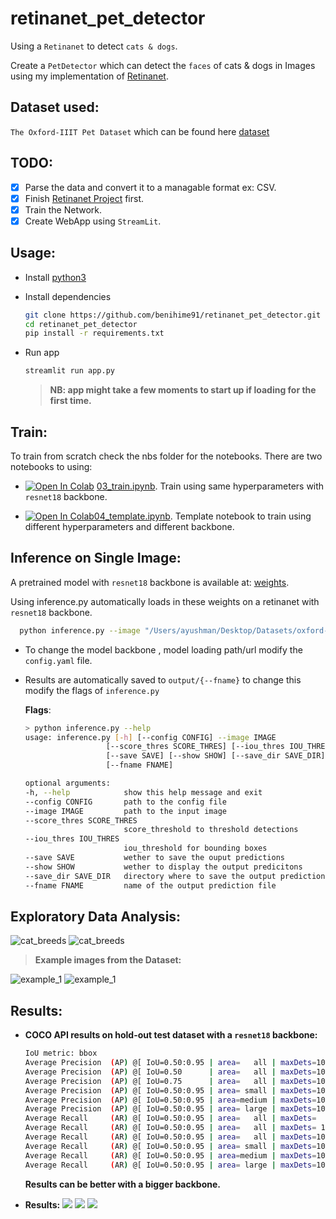 # retinanet_pet_detector

Using a `Retinanet` to detect `cats & dogs`.

Create a `PetDetector` which can detect the `faces` of cats & dogs in Images using my implementation of [Retinanet](https://github.com/benihime91/pytorch_retinanet).

## **Dataset used**:

`The Oxford-IIIT Pet Dataset` which can be found here [dataset](https://www.robots.ox.ac.uk/~vgg/data/pets/)

## **TODO**:

- [x] Parse the data and convert it to a managable format ex: CSV.
- [x] Finish [Retinanet Project](https://github.com/benihime91/pytorch_retinanet) first.
- [x] Train the Network.
- [x] Create WebApp using `StreamLit`.

## **Usage**:

- Install [python3](https://www.python.org/downloads/)

- Install dependencies

  ```bash
  git clone https://github.com/benihime91/retinanet_pet_detector.git
  cd retinanet_pet_detector
  pip install -r requirements.txt
  ```

- Run app

  ```bash
  streamlit run app.py
  ```

  > **NB: app might take a few moments to start up if loading for the first time.**

## **Train**:

To train from scratch check the nbs folder for the notebooks. There are two notebooks to using:

- [![Open In Colab](https://colab.research.google.com/assets/colab-badge.svg)](https://colab.research.google.com/github/benihime91/retinanet_pet_detector/blob/master/notebooks/03_train.ipynb) [03_train.ipynb](https://github.com/benihime91/retinanet_pet_detector/blob/master/notebooks/03_train.ipynb). Train using same hyperparameters with `resnet18` backbone.

- [![Open In Colab](https://colab.research.google.com/assets/colab-badge.svg)](https://colab.research.google.com/github/benihime91/retinanet_pet_detector/blob/master/notebooks/04_template.ipynb)[04_template.ipynb](https://github.com/benihime91/retinanet_pet_detector/blob/master/notebooks/04_template.ipynb). Template notebook to train using different hyperparameters and different backbone.

## **Inference on Single Image**:

A pretrained model with `resnet18` backbone is available at: [weights](https://github.com/benihime91/retinanet_pet_detector/releases/download/v0.0.1/resnet18-2020-08-04-ffdde352.pth).<br>

Using inference.py automatically loads in these weights on a retinanet with `resnet18` backbone.

```bash
  python inference.py --image "/Users/ayushman/Desktop/Datasets/oxford-iiit-pet/images/great_pyrenees_19.jpg" --fname res_test.png
```

- To change the model backbone , model loading path/url modify the `config.yaml` file.

- Results are automatically saved to `output/{--fname}` to change this modify the flags of `inference.py`

  **Flags**:

  ```bash
  > python inference.py --help
  usage: inference.py [-h] [--config CONFIG] --image IMAGE
                    [--score_thres SCORE_THRES] [--iou_thres IOU_THRES]
                    [--save SAVE] [--show SHOW] [--save_dir SAVE_DIR]
                    [--fname FNAME]

  optional arguments:
  -h, --help            show this help message and exit
  --config CONFIG       path to the config file
  --image IMAGE         path to the input image
  --score_thres SCORE_THRES
                        score_threshold to threshold detections
  --iou_thres IOU_THRES
                        iou_threshold for bounding boxes
  --save SAVE           wether to save the ouput predictions
  --show SHOW           wether to display the output predicitons
  --save_dir SAVE_DIR   directory where to save the output predictions
  --fname FNAME         name of the output prediction file
  ```

## **Exploratory Data Analysis**:

![cat_breeds](nbs/Ims/cat_breeds.png) ![cat_breeds](nbs/Ims/dog_breeds.png)

> **Example images from the Dataset:**

![example_1](nbs/Ims/example.png) ![example_1](nbs/Ims/example_2.png)

## **Results**:

- **COCO API results on hold-out test dataset with a `resnet18` backbone:**

  ```bash
  IoU metric: bbox
  Average Precision  (AP) @[ IoU=0.50:0.95 | area=   all | maxDets=100 ] = 0.434
  Average Precision  (AP) @[ IoU=0.50      | area=   all | maxDets=100 ] = 0.938
  Average Precision  (AP) @[ IoU=0.75      | area=   all | maxDets=100 ] = 0.312
  Average Precision  (AP) @[ IoU=0.50:0.95 | area= small | maxDets=100 ] = -1.000
  Average Precision  (AP) @[ IoU=0.50:0.95 | area=medium | maxDets=100 ] = 0.500
  Average Precision  (AP) @[ IoU=0.50:0.95 | area= large | maxDets=100 ] = 0.413
  Average Recall     (AR) @[ IoU=0.50:0.95 | area=   all | maxDets=  1 ] = 0.406
  Average Recall     (AR) @[ IoU=0.50:0.95 | area=   all | maxDets= 10 ] = 0.463
  Average Recall     (AR) @[ IoU=0.50:0.95 | area=   all | maxDets=100 ] = 0.463
  Average Recall     (AR) @[ IoU=0.50:0.95 | area= small | maxDets=100 ] = -1.000
  Average Recall     (AR) @[ IoU=0.50:0.95 | area=medium | maxDets=100 ] = 0.500
  Average Recall     (AR) @[ IoU=0.50:0.95 | area= large | maxDets=100 ] = 0.450
  ```

  **Results can be better with a bigger backbone.**

- **Results:** ![](images/res_2.png) ![](images/res_3.png) ![](images/res_4.png)
